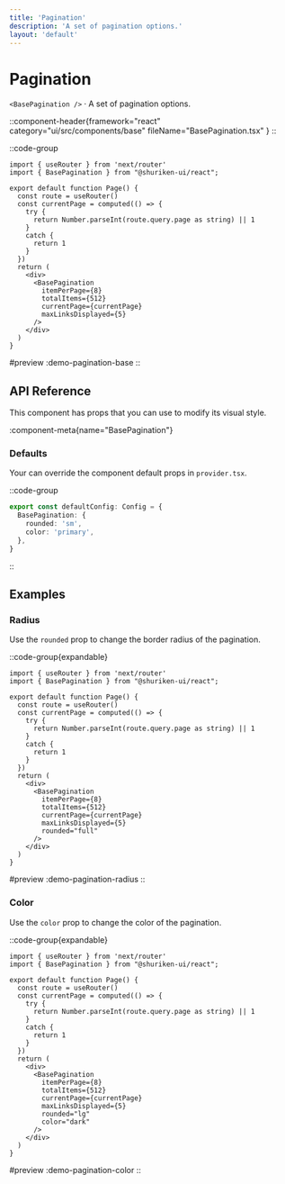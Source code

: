 ```yaml
---
title: 'Pagination'
description: 'A set of pagination options.'
layout: 'default'
---
```


# Pagination

`<BasePagination />` · A set of pagination options.

::component-header{framework="react" category="ui/src/components/base" fileName="BasePagination.tsx" }
::

::code-group

```tsx [DemoPaginationBase.tsx]
import { useRouter } from 'next/router'
import { BasePagination } from "@shuriken-ui/react";

export default function Page() {
  const route = useRouter()
  const currentPage = computed(() => {
    try {
      return Number.parseInt(route.query.page as string) || 1
    }
    catch {
      return 1
    }
  })
  return (
    <div>
      <BasePagination
        itemPerPage={8}
        totalItems={512}
        currentPage={currentPage}
        maxLinksDisplayed={5}
      />
    </div>
  )
}
```

#preview
:demo-pagination-base
::

## API Reference

This component has props that you can use to modify its visual style.

:component-meta{name="BasePagination"}

### Defaults

Your can override the component default props in `provider.tsx`.

::code-group

```ts [provider.tsx]
export const defaultConfig: Config = {
  BasePagination: {
    rounded: 'sm',
    color: 'primary',
  },
}
```
::

## Examples

### Radius

Use the `rounded` prop to change the border radius of the pagination.

::code-group{expandable}

```tsx [DemoPaginationRadius.tsx]
import { useRouter } from 'next/router'
import { BasePagination } from "@shuriken-ui/react";

export default function Page() {
  const route = useRouter()
  const currentPage = computed(() => {
    try {
      return Number.parseInt(route.query.page as string) || 1
    }
    catch {
      return 1
    }
  })
  return (
    <div>
      <BasePagination
        itemPerPage={8}
        totalItems={512}
        currentPage={currentPage}
        maxLinksDisplayed={5}
        rounded="full"
      />
    </div>
  )
}
```

#preview
:demo-pagination-radius
::

### Color

Use the `color` prop to change the color of the pagination.

::code-group{expandable}

```tsx [DemoPaginationColor.tsx]
import { useRouter } from 'next/router'
import { BasePagination } from "@shuriken-ui/react";

export default function Page() {
  const route = useRouter()
  const currentPage = computed(() => {
    try {
      return Number.parseInt(route.query.page as string) || 1
    }
    catch {
      return 1
    }
  })
  return (
    <div>
      <BasePagination
        itemPerPage={8}
        totalItems={512}
        currentPage={currentPage}
        maxLinksDisplayed={5}
        rounded="lg"
        color="dark"
      />
    </div>
  )
}
```

#preview
:demo-pagination-color
::
